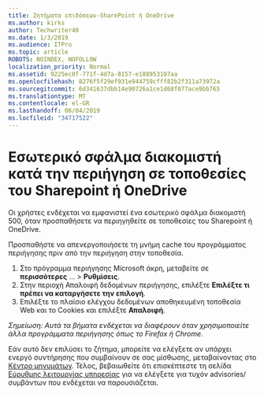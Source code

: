 ```yaml
---
title: Ζητήματα επιδόσεων-SharePoint ή OneDrive
ms.author: kirks
author: Techwriter40
ms.date: 1/3/2019
ms.audience: ITPro
ms.topic: article
ROBOTS: NOINDEX, NOFOLLOW
localization_priority: Normal
ms.assetid: 9225ec0f-771f-4d7a-8157-e188953107aa
ms.openlocfilehash: 8276f5f29ef931e944759cfff82b2f311a73972a
ms.sourcegitcommit: 6d341637dbb14e90726a1ce1d68f077ace9bb765
ms.translationtype: MT
ms.contentlocale: el-GR
ms.lasthandoff: 06/04/2019
ms.locfileid: "34717522"
---
```

# <a name="internal-server-error-when-navigating-to-sharepoint-or-onedrive-sites"></a>Εσωτερικό σφάλμα διακομιστή κατά την περιήγηση σε τοποθεσίες του Sharepoint ή OneDrive

<p><span style="mso-bidi-font-family: Calibri; mso-bidi-theme-font: minor-latin;">Οι χρήστες ενδέχεται να εμφανιστεί ένα εσωτερικό σφάλμα διακομιστή 500, όταν προσπαθήσετε να περιηγηθείτε σε τοποθεσίες του Sharepoint ή OneDrive.</span></p> <p><span style="mso-bidi-font-family: Calibri; mso-bidi-theme-font: minor-latin;">Προσπαθήστε να απενεργοποιήσετε τη μνήμη cache του προγράμματος περιήγησης πριν από την περιήγηση στην τοποθεσία.</span></p> <ol> <li><span style="mso-bidi-font-family: Calibri; mso-bidi-theme-font: minor-latin;">Στο πρόγραμμα περιήγησης Microsoft άκρη, μεταβείτε σε <strong>περισσότερες</strong> &hellip; &gt; <strong>Ρυθμίσεις</strong>.</span></li> <li><span style="mso-bidi-font-family: Calibri; mso-bidi-theme-font: minor-latin;">Στην περιοχή Απαλοιφή δεδομένων περιήγησης, επιλέξτε <strong>Επιλέξτε τι πρέπει να καταργήσετε την επιλογή</strong>.</span></li> <li><span style="mso-bidi-font-family: Calibri; mso-bidi-theme-font: minor-latin;">Επιλέξτε το πλαίσιο ελέγχου δεδομένων αποθηκευμένη τοποθεσία Web και το Cookies και επιλέξτε <strong>Απαλοιφή</strong>.</span></li> </ol> <p><em style="mso-bidi-font-style: normal;"><span style="mso-bidi-font-family: Calibri; mso-bidi-theme-font: minor-latin;">Σημείωση: Αυτά τα βήματα ενδέχεται να διαφέρουν όταν χρησιμοποιείτε άλλα προγράμματα περιήγησης όπως το Firefox ή Chrome.</span></em></p> <p><span style="mso-bidi-font-family: Calibri; mso-bidi-theme-font: minor-latin;">Εάν αυτό δεν επιλύσει το ζήτημα, μπορείτε να ελέγξετε αν υπάρχει ενεργό συντήρησης που συμβαίνουν σε σας μίσθωσης, μεταβαίνοντας στο <a href="https://portal.office.com/adminportal/home#/MessageCenter">Κέντρο μηνυμάτων</a>. Τέλος, βεβαιωθείτε ότι επισκέπτεστε τη σελίδα <a href="https://portal.office.com/adminportal/home#/servicehealth">Εύρυθμης λειτουργίας υπηρεσίας</a> για να ελέγξετε για τυχόν advisories/συμβάντων που ενδέχεται να παρουσιάζεται.</span></p>


